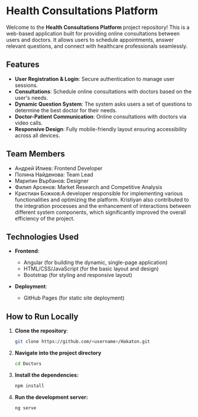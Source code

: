# Health Consultations Platform

Welcome to the **Health Consultations Platform** project repository! This is a web-based application built for providing online consultations between users and doctors. It allows users to schedule appointments, answer relevant questions, and connect with healthcare professionals seamlessly.

## Features

- **User Registration & Login**: Secure authentication to manage user sessions.
- **Consultations**: Schedule online consultations with doctors based on the user's needs.
- **Dynamic Question System**: The system asks users a set of questions to determine the best doctor for their needs.
- **Doctor-Patient Communication**: Online consultations with doctors via video calls.
- **Responsive Design**: Fully mobile-friendly layout ensuring accessibility across all devices.

## Team Members

- Андрей Илиев: Frontend Developer
- Полина Найденова: Team Lead
- Маритин Върбанов: Designer
- Филип Арсенов: Market Research and Competitive Analysis
- Кристиан Божков:A developer responsible for implementing various functionalities and optimizing the platform. Kristiyan also contributed to the integration processes and the enhancement of interactions between different system components, which significantly improved the overall efficiency of the project.

## Technologies Used

- **Frontend**:

  - Angular (for building the dynamic, single-page application)
  - HTML/CSS/JavaScript (for the basic layout and design)
  - Bootstrap (for styling and responsive layout)

- **Deployment**:
  - GitHub Pages (for static site deployment)

## How to Run Locally

1. **Clone the repository**:
   ```bash
   git clone https://github.com/<username>/Hakaton.git
   ```
2. **Navigate into the project directory**
   ```bash
   cd Doctors
   ```
3. **Install the dependencies:**
   ```bash
   npm install
   ```
4. **Run the development server:**
   ```bash
   ng serve
   ```
